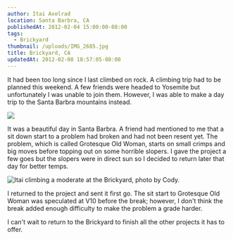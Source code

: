 ```yaml
---
author: Itai Axelrad
location: Santa Barbra, CA
publishedAt: 2012-02-04 15:00:00-08:00
tags:
  - Brickyard
thumbnail: /uploads/IMG_2685.jpg
title: Brickyard, CA
updatedAt: 2012-02-08 18:57:05-08:00
---
```


It had been too long since I last climbed on rock. A climbing trip had to be planned this weekend. A few friends were headed to Yosemite but unfortunately I was unable to join them. However, I was able to make a day trip to the Santa Barbra mountains instead.

![](/uploads/IMG_2685.jpg)

It was a beautiful day in Santa Barbra. A friend had mentioned to me that a sit down start to a problem had broken and had not been resent yet. The problem, which is called Grotesque Old Woman, starts on small crimps and big moves before topping out on some horrible slopers. I gave the project a few goes but the slopers were in direct sun so I decided to return later that day for better temps.

![Itai climbing a moderate at the Brickyard, photo by Cody.](/uploads/IMG_2724.jpg)

I returned to the project and sent it first go. The sit start to Grotesque Old Woman was speculated at V10 before the break; however, I don't think the break added enough difficulty to make the problem a grade harder.

I can't wait to return to the Brickyard to finish all the other projects it has to offer.
